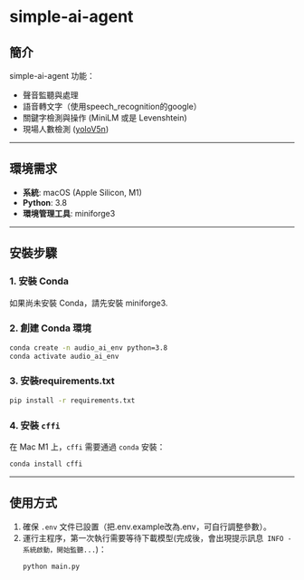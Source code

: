 
# simple-ai-agent

## 簡介

simple-ai-agent 功能：

- 聲音監聽與處理
- 語音轉文字（使用speech_recognition的google）
- 關鍵字檢測與操作 (MiniLM 或是 Levenshtein)
- 現場人數檢測 ([yoloV5n](https://github.com/yakhyo/yolov5-onnx-inference/blob/main/models/yolov5.py))

---

## 環境需求

- **系統**: macOS (Apple Silicon, M1)
- **Python**: 3.8
- **環境管理工具**: miniforge3

---

## 安裝步驟

### 1. 安裝 Conda

如果尚未安裝 Conda，請先安裝 miniforge3.

### 2. 創建 Conda 環境


```bash
conda create -n audio_ai_env python=3.8
conda activate audio_ai_env
```

### 3. 安裝requirements.txt


```bash
pip install -r requirements.txt
```

### 4. 安裝 `cffi`

在 Mac M1 上，`cffi` 需要通過 `conda` 安裝：

```bash
conda install cffi
```

---

## 使用方式

1. 確保 `.env` 文件已設置（把.env.example改為.env，可自行調整參數）。
2. 運行主程序，第一次執行需要等待下載模型(完成後，會出現提示訊息` INFO - 系統啟動，開始監聽...`)：
   ```bash
   python main.py
   ```
